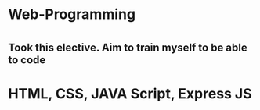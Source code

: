 # Web-Programming
# <h2> Took this elective. Aim to train myself to be able to code <h2>
# HTML, CSS, JAVA Script, Express JS
